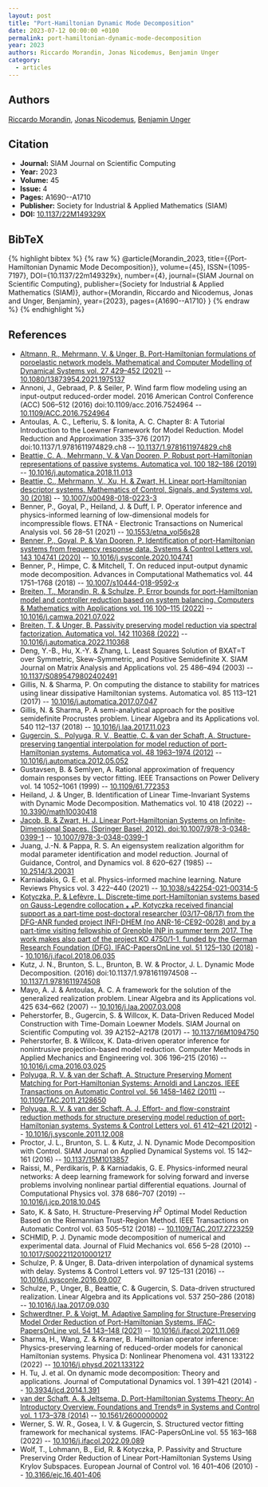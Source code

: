 ```yaml
---
layout: post
title: "Port-Hamiltonian Dynamic Mode Decomposition"
date: 2023-07-12 00:00:00 +0100
permalink: port-hamiltonian-dynamic-mode-decomposition
year: 2023
authors: Riccardo Morandin, Jonas Nicodemus, Benjamin Unger
category:
  - articles
---
```

 
## Authors
[Riccardo Morandin](authors/riccardo_morandin), [Jonas Nicodemus](authors/jonas_nicodemus), [Benjamin Unger](authors/benjamin_unger)
 
## Citation
- **Journal:** SIAM Journal on Scientific Computing
- **Year:** 2023
- **Volume:** 45
- **Issue:** 4
- **Pages:** A1690--A1710
- **Publisher:** Society for Industrial & Applied Mathematics (SIAM)
- **DOI:** [10.1137/22M149329X](https://doi.org/10.1137/22M149329X)
 
## BibTeX
{% highlight bibtex %}
{% raw %}
@article{Morandin_2023,
  title={{Port-Hamiltonian Dynamic Mode Decomposition}},
  volume={45},
  ISSN={1095-7197},
  DOI={10.1137/22m149329x},
  number={4},
  journal={SIAM Journal on Scientific Computing},
  publisher={Society for Industrial & Applied Mathematics (SIAM)},
  author={Morandin, Riccardo and Nicodemus, Jonas and Unger, Benjamin},
  year={2023},
  pages={A1690--A1710}
}
{% endraw %}
{% endhighlight %}
 
## References
- [Altmann, R., Mehrmann, V. & Unger, B. Port-Hamiltonian formulations of poroelastic network models. Mathematical and Computer Modelling of Dynamical Systems vol. 27 429–452 (2021)](port-hamiltonian-formulations-of-poroelastic-network-models) -- [10.1080/13873954.2021.1975137](https://doi.org/10.1080/13873954.2021.1975137)
- Annoni, J., Gebraad, P. & Seiler, P. Wind farm flow modeling using an input-output reduced-order model. 2016 American Control Conference (ACC) 506–512 (2016) doi:10.1109/acc.2016.7524964 -- [10.1109/ACC.2016.7524964](https://doi.org/10.1109/ACC.2016.7524964)
- Antoulas, A. C., Lefteriu, S. & Ionita, A. C. Chapter 8: A Tutorial Introduction to the Loewner Framework for Model Reduction. Model Reduction and Approximation 335–376 (2017) doi:10.1137/1.9781611974829.ch8 -- [10.1137/1.9781611974829.ch8](https://doi.org/10.1137/1.9781611974829.ch8)
- [Beattie, C. A., Mehrmann, V. & Van Dooren, P. Robust port-Hamiltonian representations of passive systems. Automatica vol. 100 182–186 (2019)](robust-port-hamiltonian-representations-of-passive-systems) -- [10.1016/j.automatica.2018.11.013](https://doi.org/10.1016/j.automatica.2018.11.013)
- [Beattie, C., Mehrmann, V., Xu, H. & Zwart, H. Linear port-Hamiltonian descriptor systems. Mathematics of Control, Signals, and Systems vol. 30 (2018)](linear-port-hamiltonian-descriptor-systems) -- [10.1007/s00498-018-0223-3](https://doi.org/10.1007/s00498-018-0223-3)
- Benner, P., Goyal, P., Heiland, J. & Duff, I. P. Operator inference and physics-informed learning of low-dimensional models for incompressible flows. ETNA - Electronic Transactions on Numerical Analysis vol. 56 28–51 (2021) -- [10.1553/etna_vol56s28](https://doi.org/10.1553/etna_vol56s28)
- [Benner, P., Goyal, P. & Van Dooren, P. Identification of port-Hamiltonian systems from frequency response data. Systems &amp; Control Letters vol. 143 104741 (2020)](identification-of-port-hamiltonian-systems-from-frequency-response-data) -- [10.1016/j.sysconle.2020.104741](https://doi.org/10.1016/j.sysconle.2020.104741)
- Benner, P., Himpe, C. & Mitchell, T. On reduced input-output dynamic mode decomposition. Advances in Computational Mathematics vol. 44 1751–1768 (2018) -- [10.1007/s10444-018-9592-x](https://doi.org/10.1007/s10444-018-9592-x)
- [Breiten, T., Morandin, R. & Schulze, P. Error bounds for port-Hamiltonian model and controller reduction based on system balancing. Computers &amp; Mathematics with Applications vol. 116 100–115 (2022)](error-bounds-for-port-hamiltonian-model-and-controller-reduction-based-on-system-balancing) -- [10.1016/j.camwa.2021.07.022](https://doi.org/10.1016/j.camwa.2021.07.022)
- [Breiten, T. & Unger, B. Passivity preserving model reduction via spectral factorization. Automatica vol. 142 110368 (2022)](passivity-preserving-model-reduction-via-spectral-factorization) -- [10.1016/j.automatica.2022.110368](https://doi.org/10.1016/j.automatica.2022.110368)
- Deng, Y.-B., Hu, X.-Y. & Zhang, L. Least Squares Solution of BXAT=T over Symmetric, Skew-Symmetric, and Positive Semidefinite X. SIAM Journal on Matrix Analysis and Applications vol. 25 486–494 (2003) -- [10.1137/S0895479802402491](https://doi.org/10.1137/S0895479802402491)
- Gillis, N. & Sharma, P. On computing the distance to stability for matrices using linear dissipative Hamiltonian systems. Automatica vol. 85 113–121 (2017) -- [10.1016/j.automatica.2017.07.047](https://doi.org/10.1016/j.automatica.2017.07.047)
- Gillis, N. & Sharma, P. A semi-analytical approach for the positive semidefinite Procrustes problem. Linear Algebra and its Applications vol. 540 112–137 (2018) -- [10.1016/j.laa.2017.11.023](https://doi.org/10.1016/j.laa.2017.11.023)
- [Gugercin, S., Polyuga, R. V., Beattie, C. & van der Schaft, A. Structure-preserving tangential interpolation for model reduction of port-Hamiltonian systems. Automatica vol. 48 1963–1974 (2012)](structure-preserving-tangential-interpolation-for-model-reduction-of-port-hamiltonian-systems) -- [10.1016/j.automatica.2012.05.052](https://doi.org/10.1016/j.automatica.2012.05.052)
- Gustavsen, B. & Semlyen, A. Rational approximation of frequency domain responses by vector fitting. IEEE Transactions on Power Delivery vol. 14 1052–1061 (1999) -- [10.1109/61.772353](https://doi.org/10.1109/61.772353)
- Heiland, J. & Unger, B. Identification of Linear Time-Invariant Systems with Dynamic Mode Decomposition. Mathematics vol. 10 418 (2022) -- [10.3390/math10030418](https://doi.org/10.3390/math10030418)
- [Jacob, B. & Zwart, H. J. Linear Port-Hamiltonian Systems on Infinite-Dimensional Spaces. (Springer Basel, 2012). doi:10.1007/978-3-0348-0399-1](linear-port-hamiltonian-systems-on-infinite-dimensional-spaces) -- [10.1007/978-3-0348-0399-1](https://doi.org/10.1007/978-3-0348-0399-1)
- Juang, J.-N. & Pappa, R. S. An eigensystem realization algorithm for modal parameter identification and model reduction. Journal of Guidance, Control, and Dynamics vol. 8 620–627 (1985) -- [10.2514/3.20031](https://doi.org/10.2514/3.20031)
- Karniadakis, G. E. et al. Physics-informed machine learning. Nature Reviews Physics vol. 3 422–440 (2021) -- [10.1038/s42254-021-00314-5](https://doi.org/10.1038/s42254-021-00314-5)
- [Kotyczka, P. & Lefèvre, L. Discrete-time port-Hamiltonian systems based on Gauss-Legendre collocation ⁎ ⁎P. Kotyczka received financial support as a part-time post-doctoral researcher (03/17–08/17) from the DFG-ANR funded project INFI-DHEM (no ANR-16-CE92-0028) and by a part-time visiting fellowship of Grenoble INP in summer term 2017. The work makes also part of the project KO 4750/1-1, funded by the German Research Foundation (DFG). IFAC-PapersOnLine vol. 51 125–130 (2018)](discrete-time-port-hamiltonian-systems-based-on-gauss-legendre-collocation) -- [10.1016/j.ifacol.2018.06.035](https://doi.org/10.1016/j.ifacol.2018.06.035)
- Kutz, J. N., Brunton, S. L., Brunton, B. W. & Proctor, J. L. Dynamic Mode Decomposition. (2016) doi:10.1137/1.9781611974508 -- [10.1137/1.9781611974508](https://doi.org/10.1137/1.9781611974508)
- Mayo, A. J. & Antoulas, A. C. A framework for the solution of the generalized realization problem. Linear Algebra and its Applications vol. 425 634–662 (2007) -- [10.1016/j.laa.2007.03.008](https://doi.org/10.1016/j.laa.2007.03.008)
- Peherstorfer, B., Gugercin, S. & Willcox, K. Data-Driven Reduced Model Construction with Time-Domain Loewner Models. SIAM Journal on Scientific Computing vol. 39 A2152–A2178 (2017) -- [10.1137/16M1094750](https://doi.org/10.1137/16M1094750)
- Peherstorfer, B. & Willcox, K. Data-driven operator inference for nonintrusive projection-based model reduction. Computer Methods in Applied Mechanics and Engineering vol. 306 196–215 (2016) -- [10.1016/j.cma.2016.03.025](https://doi.org/10.1016/j.cma.2016.03.025)
- [Polyuga, R. V. & van der Schaft, A. Structure Preserving Moment Matching for Port-Hamiltonian Systems: Arnoldi and Lanczos. IEEE Transactions on Automatic Control vol. 56 1458–1462 (2011)](structure-preserving-moment-matching-for-port-hamiltonian-systems-arnoldi-and-lanczos) -- [10.1109/TAC.2011.2128650](https://doi.org/10.1109/TAC.2011.2128650)
- [Polyuga, R. V. & van der Schaft, A. J. Effort- and flow-constraint reduction methods for structure preserving model reduction of port-Hamiltonian systems. Systems &amp; Control Letters vol. 61 412–421 (2012)](effort-and-flow-constraint-reduction-methods-for-structure-preserving-model-reduction-of-port-hamiltonian-systems) -- [10.1016/j.sysconle.2011.12.008](https://doi.org/10.1016/j.sysconle.2011.12.008)
- Proctor, J. L., Brunton, S. L. & Kutz, J. N. Dynamic Mode Decomposition with Control. SIAM Journal on Applied Dynamical Systems vol. 15 142–161 (2016) -- [10.1137/15M1013857](https://doi.org/10.1137/15M1013857)
- Raissi, M., Perdikaris, P. & Karniadakis, G. E. Physics-informed neural networks: A deep learning framework for solving forward and inverse problems involving nonlinear partial differential equations. Journal of Computational Physics vol. 378 686–707 (2019) -- [10.1016/j.jcp.2018.10.045](https://doi.org/10.1016/j.jcp.2018.10.045)
- Sato, K. & Sato, H. Structure-Preserving $H^2$ Optimal Model Reduction Based on the Riemannian Trust-Region Method. IEEE Transactions on Automatic Control vol. 63 505–512 (2018) -- [10.1109/TAC.2017.2723259](https://doi.org/10.1109/TAC.2017.2723259)
- SCHMID, P. J. Dynamic mode decomposition of numerical and experimental data. Journal of Fluid Mechanics vol. 656 5–28 (2010) -- [10.1017/S0022112010001217](https://doi.org/10.1017/S0022112010001217)
- Schulze, P. & Unger, B. Data-driven interpolation of dynamical systems with delay. Systems &amp; Control Letters vol. 97 125–131 (2016) -- [10.1016/j.sysconle.2016.09.007](https://doi.org/10.1016/j.sysconle.2016.09.007)
- Schulze, P., Unger, B., Beattie, C. & Gugercin, S. Data-driven structured realization. Linear Algebra and its Applications vol. 537 250–286 (2018) -- [10.1016/j.laa.2017.09.030](https://doi.org/10.1016/j.laa.2017.09.030)
- [Schwerdtner, P. & Voigt, M. Adaptive Sampling for Structure-Preserving Model Order Reduction of Port-Hamiltonian Systems. IFAC-PapersOnLine vol. 54 143–148 (2021)](adaptive-sampling-for-structure-preserving-model-order-reduction-of-port-hamiltonian-systems) -- [10.1016/j.ifacol.2021.11.069](https://doi.org/10.1016/j.ifacol.2021.11.069)
- Sharma, H., Wang, Z. & Kramer, B. Hamiltonian operator inference: Physics-preserving learning of reduced-order models for canonical Hamiltonian systems. Physica D: Nonlinear Phenomena vol. 431 133122 (2022) -- [10.1016/j.physd.2021.133122](https://doi.org/10.1016/j.physd.2021.133122)
- H. Tu, J. et al. On dynamic mode decomposition:  Theory and applications. Journal of Computational Dynamics vol. 1 391–421 (2014) -- [10.3934/jcd.2014.1.391](https://doi.org/10.3934/jcd.2014.1.391)
- [van der Schaft, A. & Jeltsema, D. Port-Hamiltonian Systems Theory: An Introductory Overview. Foundations and Trends® in Systems and Control vol. 1 173–378 (2014)](port-hamiltonian-systems-theory-an-introductory-overview-journal) -- [10.1561/2600000002](https://doi.org/10.1561/2600000002)
- Werner, S. W. R., Gosea, I. V. & Gugercin, S. Structured vector fitting framework for mechanical systems. IFAC-PapersOnLine vol. 55 163–168 (2022) -- [10.1016/j.ifacol.2022.09.089](https://doi.org/10.1016/j.ifacol.2022.09.089)
- Wolf, T., Lohmann, B., Eid, R. & Kotyczka, P. Passivity and Structure Preserving Order Reduction of Linear Port-Hamiltonian Systems Using Krylov Subspaces. European Journal of Control vol. 16 401–406 (2010) -- [10.3166/ejc.16.401-406](https://doi.org/10.3166/ejc.16.401-406)

